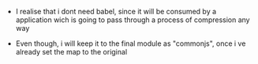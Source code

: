 - I realise that i dont need babel, since it will be consumed by a application wich is going to pass through a process of compression any way

- Even though, i will keep it to the final module as "commonjs", once i ve already set the map to the original